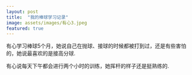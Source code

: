 ```yaml
---
layout: post
title:  "我的棒球学习记录"
image: assets/images/有心3.jpeg
featured: true
---
```


有心学习棒球5个月，她说自己在抛球、接球的时候都被打到过，还是有些害怕的，她说最喜欢的是接高分球.

有心说每天下午都会进行两个小时的训练，她挥杆的样子还是挺熟练的.
